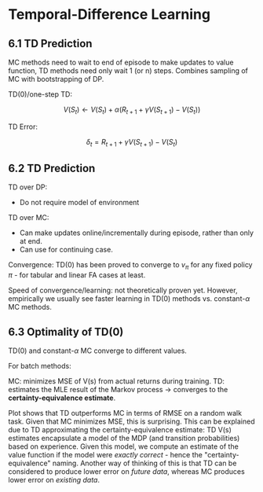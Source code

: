 # Temporal-Difference Learning

## 6.1 TD Prediction

MC methods need to wait to end of episode to make updates to value function, TD methods need only wait 1 (or n) steps. Combines sampling of MC with bootstrapping of DP.

TD(0)/one-step TD:

$$ V(S_t) \leftarrow V(S_t) + \alpha (R_{t+1} + \gamma V(S_{t+1}) - V(S_t)) $$

TD Error:

$$ \delta_t = R_{t+1} + \gamma V(S_{t+1}) - V(S_t) $$

## 6.2 TD Prediction

TD over DP:
- Do not require model of environment

TD over MC: 
- Can make updates online/incrementally during episode, rather than only at end.
- Can use for continuing case.

Convergence: TD(0) has been proved to converge to $v_\pi$ for any fixed policy $\pi$ - for tabular and linear FA cases at least.

Speed of convergence/learning: not theoretically proven yet. However, empirically we usually see faster learning in TD(0) methods vs. constant-$\alpha$ MC methods.

## 6.3 Optimality of TD(0)

TD(0) and constant-$\alpha$ MC converge to different values.

For batch methods:

MC: minimizes MSE of V(s) from actual returns during training.
TD: estimates the MLE result of the Markov process -> converges to the **certainty-equivalence estimate**.

Plot shows that TD outperforms MC in terms of RMSE on a random walk task. Given that MC minimizes MSE, this is surprising. This can be explained due to TD approximating the certainty-equivalence estimate: TD V(s) estimates encapsulate a model of the MDP (and transition probabilities) based on experience. Given this model, we compute an estimate of the value function if the model were _exactly correct_ - hence the "certainty-equivalence" naming. Another way of thinking of this is that TD can be considered to produce lower error on _future data_, whereas MC produces lower error on _existing data_.
